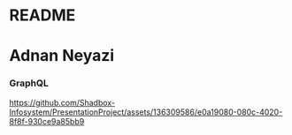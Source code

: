 # README

# Adnan Neyazi     

### GraphQL   


https://github.com/Shadbox-Infosystem/PresentationProject/assets/136309586/e0a19080-080c-4020-8f8f-930ce9a85bb9

